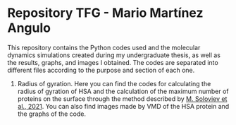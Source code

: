 # Repository TFG -  Mario Martínez Angulo

This repository contains the Python codes used and the molecular dynamics simulations created during my undergraduate thesis, as well as the results, graphs, and images I obtained. The codes are separated into different files according to the purpose and section of each one.

1. Radius of gyration. Here you can find the codes for calculating the radius of gyration of HSA and the calculation of the maximum number of proteins on the surface through the method described by [M. Soloviev et al., 2021](https://doi.org/10.1016/j.jcis.2021.07.072). You can also find images made by VMD of the HSA protein and the graphs of the code.
